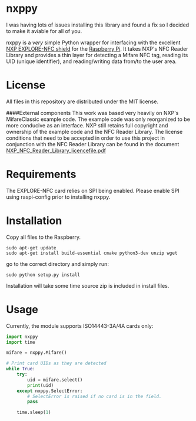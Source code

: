 nxppy
=====
I was having lots of issues installing this library and found a fix so I decided to make it aviable for all of you. 

nxppy is a *very* simple Python wrapper for interfacing with the excellent [NXP EXPLORE-NFC shield](https://www.newark.com/nxp/explore-nfc-ww/nfc-add-on-board-raspberry-pi/dp/45X6356) for the [Raspberry Pi](http://www.raspberrypi.org/).  It takes NXP's NFC Reader Library and provides a thin layer for detecting a Mifare NFC tag, reading its UID (unique identifier), and reading/writing data from/to the user area.

License
=====
All files in this repository are distributed under the MIT license.

####External components
This work was based very heavily on NXP's MifareClassic example code. The example code was only reorganized to be more conducive as an interface. NXP still retains full copyright and ownership of the example code and the NFC Reader Library. The license conditions that need to be accepted in order to use this project in conjunction with the NFC Reader Library can be found in the document [NXP_NFC_Reader_Library_licencefile.pdf](https://github.com/Schoberm/nxppy/blob/master/NXP_NFC_Reader_Library_licencefile.pdf)


Requirements
=====
The EXPLORE-NFC card relies on SPI being enabled. Please enable SPI using raspi-config prior to installing nxppy.

Installation
=====

Copy all files to the Raspberry. 

```
sudo apt-get update
sudo apt-get install build-essential cmake python3-dev unzip wget
```

go to the correct directory and simply run:

```
sudo python setup.py install
```

Installation will take some time source zip is included in install files.

Usage
=====
Currently, the module supports ISO14443-3A/4A cards only:

```python
import nxppy
import time

mifare = nxppy.Mifare()

# Print card UIDs as they are detected
while True:
    try:
        uid = mifare.select()
        print(uid)
    except nxppy.SelectError:
        # SelectError is raised if no card is in the field.
        pass

    time.sleep(1)
```
